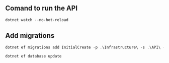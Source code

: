 ## Comand to run the API
```powershell
dotnet watch --no-hot-reload
```

## Add migrations
```powershell
dotnet ef migrations add InitialCreate -p .\Infrastructure\ -s .\API\ -o Data/Migrations

dotnet ef database update
```
